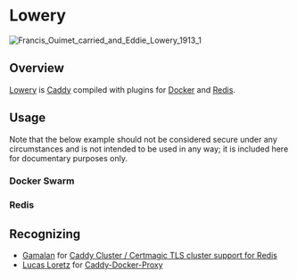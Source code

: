 # Lowery
![Francis_Ouimet_carried_and_Eddie_Lowery_1913_1](https://user-images.githubusercontent.com/20460411/121463582-5260bb00-c980-11eb-8413-a4e84376a251.jpg)

## Overview
[Lowery](https://caddiehalloffame.org/all-hall-of-fame-inductees/175-eddie-lowery) is [Caddy](https://caddyserver.com) compiled with plugins for [Docker](https://www.docker.com) and [Redis](https://redis.io).

## Usage
Note that the below example should not be considered secure under any circumstances and is not intended to be used in any way; it is included here for documentary purposes only.

### Docker Swarm

### Redis

## Recognizing
- [Gamalan](https://github.com/gamalan) for [Caddy Cluster / Certmagic TLS cluster support for Redis](https://github.com/gamalan/caddy-tlsredis)
- [Lucas Loretz](https://github.com/lucaslorentz) for [Caddy-Docker-Proxy](https://github.com/lucaslorentz/caddy-docker-proxy)
